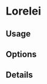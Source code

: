<script setup lang="ts">
import StylePreview from "@theme/components/StylePreview.vue";
import StyleInfo from "@theme/components/StyleInfo.vue";
import StyleDescription from "@theme/components/StyleDescription.vue";
import StyleUsage from "@theme/components/StyleUsage.vue";
import StyleOptions from "@theme/components/StyleOptions.vue";
</script>

# Lorelei

<StylePreview styleName="lorelei" />

<StyleDescription styleName="lorelei" />

## Usage

<StyleUsage styleName="lorelei" />

## Options

<StyleOptions styleName="lorelei" />

## Details

<StyleInfo styleName="lorelei" />
